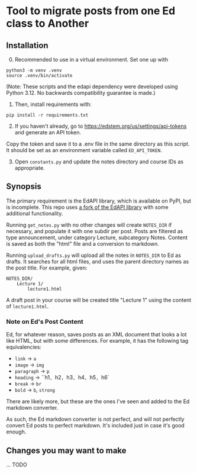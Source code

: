 # Tool to migrate posts from one Ed class to Another

## Installation

0. Recommended to use in a virtual environment. Set one up with

```
python3 -m venv .venv
source .venv/bin/activate
```

(Note: These scripts and the edapi dependency were developed using Python 3.12. No backwards compatibility guarantee is made.)

1. Then, install requirements with:

```
pip install -r requirements.txt
```

2. If you haven't already, go to https://edstem.org/us/settings/api-tokens and generate an API token.

Copy the token and save it to a .env file in the same directory as this script. It should be set as
an environment variable called `ED_API_TOKEN`.

3. Open `constants.py` and update the notes directory and course IDs as appropriate.

## Synopsis

The primary requirement is the EdAPI library, which is available on PyPI, but is incomplete. This repo uses [a fork of the EdAPI library](https://github.com/afitz0/edapi) with some additional functionality.

Running `get_notes.py` with no other changes will create `NOTES_DIR` if necessary, and populate it with one subdir per post. Posts are filtered as type announcement, under category Lecture, subcategory Notes. Content is saved as both the "html" file and a conversion to markdown.

Running `upload_drafts.py` will upload all the notes in `NOTES_DIR` to Ed as drafts. It searches for all html files, and uses the parent directory names as the post title. For example, given:

```
NOTES_DIR/
    Lecture 1/
        lecture1.html
```

A draft post in your course will be created title "Lecture 1" using the content of `lecture1.html`.

### Note on Ed's Post Content

Ed, for whatever reason, saves posts as an XML document that looks a lot like HTML, but with some differences. For example, it has the following tag equivalencies:

* `link` -> `a`
* `image` -> `img`
* `paragraph` -> `p`
* `heading` -> ``h1`, `h2`, `h3`, `h4`, `h5`, `h6`
* `break` -> `br`
* `bold` -> `b`, `strong`

There are likely more, but these are the ones I've seen and added to the Ed markdown converter.

As such, the Ed markdown converter is not perfect, and will not perfectly convert Ed posts to perfect markdown. It's included just in case it's good enough.

## Changes you may want to make

... TODO